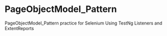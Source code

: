 # PageObjectModel_Pattern
PageObjectModel_Pattern practice for Selenium
Using TestNg Listeners and ExtentReports
